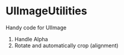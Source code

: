 UIImageUtilities
================

Handy code for UIImage
1. Handle Alpha
2. Rotate and automatically crop (alignment)

